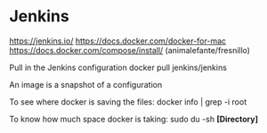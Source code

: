 # Jenkins

https://jenkins.io/
https://docs.docker.com/docker-for-mac
https://docs.docker.com/compose/install/
(animalefante/fresnillo)

Pull in the Jenkins configuration
docker pull jenkins/jenkins

An image is a snapshot of a configuration


To see where docker is saving the files:
docker info | grep -i root

To know how much space docker is taking:
sudo du -sh  **[Directory]**